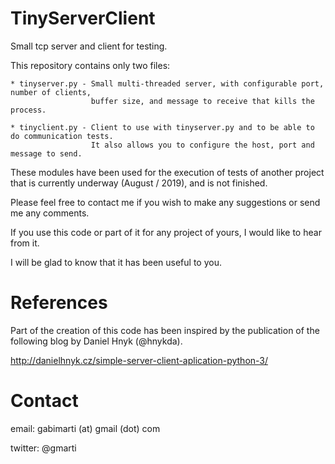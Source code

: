 # TinyServerClient
Small tcp server and client for testing.

This repository contains only two files:

    * tinyserver.py - Small multi-threaded server, with configurable port, number of clients, 
                      buffer size, and message to receive that kills the process.
                      
    * tinyclient.py - Client to use with tinyserver.py and to be able to do communication tests. 
                      It also allows you to configure the host, port and message to send.
      

These modules have been used for the execution of tests of another project that is currently underway (August / 2019), and is not finished.

Please feel free to contact me if you wish to make any suggestions or send me any comments.

If you use this code or part of it for any project of yours, I would like to hear from it.

I will be glad to know that it has been useful to you.

# References
Part of the creation of this code has been inspired by the publication of the following blog by Daniel Hnyk (@hnykda).

http://danielhnyk.cz/simple-server-client-aplication-python-3/

# Contact
email: gabimarti (at) gmail (dot) com

twitter: @gmarti
                